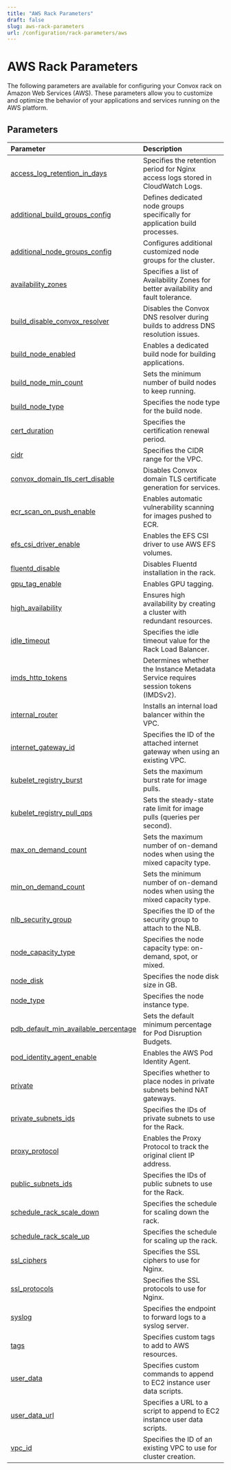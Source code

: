 ```yaml
---
title: "AWS Rack Parameters"
draft: false
slug: aws-rack-parameters
url: /configuration/rack-parameters/aws
---
```

# AWS Rack Parameters

The following parameters are available for configuring your Convox rack on Amazon Web Services (AWS). These parameters allow you to customize and optimize the behavior of your applications and services running on the AWS platform.

## Parameters

| Parameter                            | Description                                                              |
|:-------------------------------------|:-------------------------------------------------------------------------|
| [access_log_retention_in_days](/configuration/rack-parameters/aws/access_log_retention_in_days) | Specifies the retention period for Nginx access logs stored in CloudWatch Logs. |
| [additional_build_groups_config](/configuration/rack-parameters/aws/additional_build_groups_config) | Defines dedicated node groups specifically for application build processes. |
| [additional_node_groups_config](/configuration/rack-parameters/aws/additional_node_groups_config) | Configures additional customized node groups for the cluster. |
| [availability_zones](/configuration/rack-parameters/aws/availability_zones)         | Specifies a list of Availability Zones for better availability and fault tolerance. |
| [build_disable_convox_resolver](/configuration/rack-parameters/aws/build_disable_convox_resolver) | Disables the Convox DNS resolver during builds to address DNS resolution issues. |
| [build_node_enabled](/configuration/rack-parameters/aws/build_node_enabled)         | Enables a dedicated build node for building applications.                |
| [build_node_min_count](/configuration/rack-parameters/aws/build_node_min_count)     | Sets the minimum number of build nodes to keep running.                  |
| [build_node_type](/configuration/rack-parameters/aws/build_node_type)               | Specifies the node type for the build node.                              |
| [cert_duration](/configuration/rack-parameters/aws/cert_duration)                   | Specifies the certification renewal period.                              |
| [cidr](/configuration/rack-parameters/aws/cidr)                                     | Specifies the CIDR range for the VPC.                                     |
| [convox_domain_tls_cert_disable](/configuration/rack-parameters/aws/convox_domain_tls_cert_disable) | Disables Convox domain TLS certificate generation for services. |
| [ecr_scan_on_push_enable](/configuration/rack-parameters/aws/ecr_scan_on_push_enable) | Enables automatic vulnerability scanning for images pushed to ECR. |
| [efs_csi_driver_enable](/configuration/rack-parameters/aws/efs_csi_driver_enable)   | Enables the EFS CSI driver to use AWS EFS volumes.                       |
| [fluentd_disable](/configuration/rack-parameters/aws/fluentd_disable)               | Disables Fluentd installation in the rack.                               |
| [gpu_tag_enable](/configuration/rack-parameters/aws/gpu_tag_enable)                 | Enables GPU tagging.                                                     |
| [high_availability](/configuration/rack-parameters/aws/high_availability)           | Ensures high availability by creating a cluster with redundant resources. |
| [idle_timeout](/configuration/rack-parameters/aws/idle_timeout)                     | Specifies the idle timeout value for the Rack Load Balancer.             |
| [imds_http_tokens](/configuration/rack-parameters/aws/imds_http_tokens)             | Determines whether the Instance Metadata Service requires session tokens (IMDSv2). |
| [internal_router](/configuration/rack-parameters/aws/internal_router)               | Installs an internal load balancer within the VPC.                       |
| [internet_gateway_id](/configuration/rack-parameters/aws/internet_gateway_id)       | Specifies the ID of the attached internet gateway when using an existing VPC. |
| [kubelet_registry_burst](/configuration/rack-parameters/aws/kubelet_registry_pull_params) | Sets the maximum burst rate for image pulls. |
| [kubelet_registry_pull_qps](/configuration/rack-parameters/aws/kubelet_registry_pull_params) | Sets the steady-state rate limit for image pulls (queries per second). |
| [max_on_demand_count](/configuration/rack-parameters/aws/max_on_demand_count)       | Sets the maximum number of on-demand nodes when using the mixed capacity type. |
| [min_on_demand_count](/configuration/rack-parameters/aws/min_on_demand_count)       | Sets the minimum number of on-demand nodes when using the mixed capacity type. |
| [nlb_security_group](/configuration/rack-parameters/aws/nlb_security_group)         | Specifies the ID of the security group to attach to the NLB.             |
| [node_capacity_type](/configuration/rack-parameters/aws/node_capacity_type)         | Specifies the node capacity type: on-demand, spot, or mixed.             |
| [node_disk](/configuration/rack-parameters/aws/node_disk)                           | Specifies the node disk size in GB.                                      |
| [node_type](/configuration/rack-parameters/aws/node_type)                           | Specifies the node instance type.                                        |
| [pdb_default_min_available_percentage](/configuration/rack-parameters/aws/pdb_default_min_available_percentage) | Sets the default minimum percentage for Pod Disruption Budgets. |
| [pod_identity_agent_enable](/configuration/rack-parameters/aws/pod_identity_agent_enable) | Enables the AWS Pod Identity Agent. |
| [private](/configuration/rack-parameters/aws/private)                               | Specifies whether to place nodes in private subnets behind NAT gateways. |
| [private_subnets_ids](/configuration/rack-parameters/aws/private_subnets_ids)       | Specifies the IDs of private subnets to use for the Rack.                |
| [proxy_protocol](/configuration/rack-parameters/aws/proxy_protocol)                 | Enables the Proxy Protocol to track the original client IP address.      |
| [public_subnets_ids](/configuration/rack-parameters/aws/public_subnets_ids)         | Specifies the IDs of public subnets to use for the Rack.                 |
| [schedule_rack_scale_down](/configuration/rack-parameters/aws/schedule_rack_scale_down) | Specifies the schedule for scaling down the rack.                        |
| [schedule_rack_scale_up](/configuration/rack-parameters/aws/schedule_rack_scale_up) | Specifies the schedule for scaling up the rack.                          |
| [ssl_ciphers](/configuration/rack-parameters/aws/ssl_ciphers)                       | Specifies the SSL ciphers to use for Nginx.                              |
| [ssl_protocols](/configuration/rack-parameters/aws/ssl_protocols)                   | Specifies the SSL protocols to use for Nginx.                            |
| [syslog](/configuration/rack-parameters/aws/syslog)                                 | Specifies the endpoint to forward logs to a syslog server.               |
| [tags](/configuration/rack-parameters/aws/tags)                                     | Specifies custom tags to add to AWS resources.                           |
| [user_data](/configuration/rack-parameters/aws/user_data)                           | Specifies custom commands to append to EC2 instance user data scripts.   |
| [user_data_url](/configuration/rack-parameters/aws/user_data_url)                   | Specifies a URL to a script to append to EC2 instance user data scripts. |
| [vpc_id](/configuration/rack-parameters/aws/vpc_id)                                 | Specifies the ID of an existing VPC to use for cluster creation.         |
